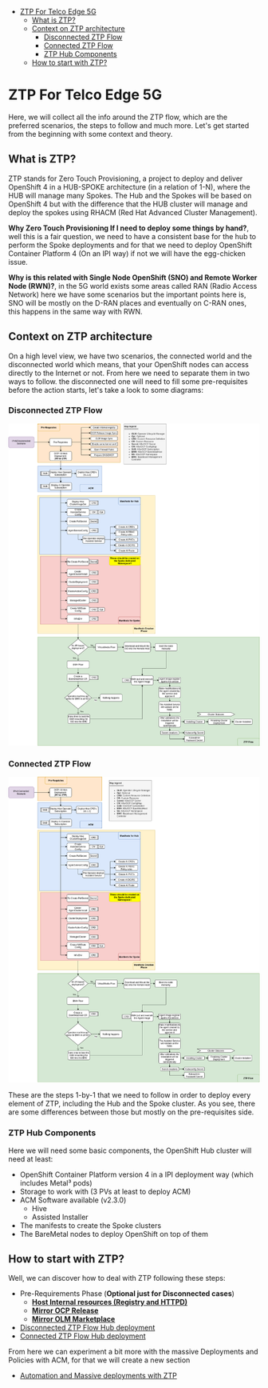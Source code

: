 <!-- TOC depthfrom:1 orderedlist:false -->

- [ZTP For Telco Edge 5G](#ztp-for-telco-edge-5g)
  - [What is ZTP?](#what-is-ztp)
  - [Context on ZTP architecture](#context-on-ztp-architecture)
    - [Disconnected ZTP Flow](#disconnected-ztp-flow)
    - [Connected ZTP Flow](#connected-ztp-flow)
    - [ZTP Hub Components](#ztp-hub-components)
  - [How to start with ZTP?](#how-to-start-with-ztp)

<!-- /TOC -->

# ZTP For Telco Edge 5G

Here, we will collect all the info around the ZTP flow, which are the preferred scenarios, the steps to follow and much more. Let's get started from the beginning with some context and theory.

## What is ZTP?

ZTP stands for Zero Touch Provisioning, a project to deploy and deliver OpenShift 4 in a HUB-SPOKE architecture (in a relation of 1-N), where the HUB will manage many Spokes. The Hub and the Spokes will be based on OpenShift 4 but with the difference that the HUB cluster will manage and deploy the spokes using RHACM (Red Hat Advanced Cluster Management).

**Why Zero Touch Provisioning If I need to deploy some things by hand?**, well this is a fair question, we need to have a consistent base for the hub to perform the Spoke deployments and for that we need to deploy OpenShift Container Platform 4 (On an IPI way) if not we will have the egg-chicken issue.

**Why is this related with Single Node OpenShift (SNO) and Remote Worker Node (RWN)?**, in the 5G world exists some areas called RAN (Radio Access Network) here we have some scenarios but the important points here is, SNO will be mostly on the D-RAN places and eventually on C-RAN ones, this happens in the same way with RWN.

## Context on ZTP architecture

On a high level view, we have two scenarios, the connected world and the disconnected world which means, that your OpenShift nodes can access directly to the Internet or not. From here we need to separate them in two ways to follow. the disconnected one will need to fill some pre-requisites before the action starts, let's take a look to some diagrams:

### Disconnected ZTP Flow

![](/assets/ztp-flow-disconnected.png)

### Connected ZTP Flow

![](/assets/ztp-flow-connected.png)

These are the steps 1-by-1 that we need to follow in order to deploy every element of ZTP, including the Hub and the Spoke cluster. As you see, there are some differences between those but mostly on the pre-requisites side.

### ZTP Hub Components

Here we will need some basic components, the OpenShift Hub cluster will need at least:

- OpenShift Container Platform version 4 in a IPI deployment way (which includes Metal³ pods)
- Storage to work with (3 PVs at least to deploy ACM)
- ACM Software available (v2.3.0)
  - Hive
  - Assisted Installer
- The manifests to create the Spoke clusters
- The BareMetal nodes to deploy OpenShift on top of them

## How to start with ZTP?

Well, we can discover how to deal with ZTP following these steps:

- Pre-Requirements Phase (**Optional just for Disconnected cases**)
    - [**Host Internal resources (Registry and HTTPD)**](/docs/prerequirements/host-internal-resources.md)
    - [**Mirror OCP Release**](/docs/prerequirements/mirror-ocp-release.md)
    - [**Mirror OLM Marketplace**](/docs/prerequirements/mirror-olm.md)
- [Disconnected ZTP Flow Hub deployment](/docs/disconnected-ZTP-flow-hub-deployment.md)
- [Connected ZTP Flow Hub deployment](/docs/connected-ZTP-flow-hub-deployment.md)

From here we can experiment a bit more with the massive Deployments and Policies with ACM, for that we will create a new section

- [Automation and Massive deployments with ZTP](/docs/automation-massive-deployments-ztp.md)
